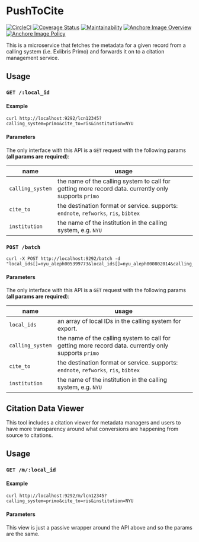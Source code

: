 # PushToCite

[![CircleCI](https://circleci.com/gh/NYULibraries/push_to_cite.svg?style=svg)](https://circleci.com/gh/NYULibraries/push_to_cite)
[![Coverage Status](https://coveralls.io/repos/github/NYULibraries/push_to_cite/badge.svg?branch=master)](https://coveralls.io/github/NYULibraries/push_to_cite?branch=master)
[![Maintainability](https://api.codeclimate.com/v1/badges/d877057903a687d5ac36/maintainability)](https://codeclimate.com/github/NYULibraries/push_to_cite/maintainability)
[![Anchore Image Overview](https://anchore.io/service/badges/image/bf11bfdf428b679b28ae99fa6be65de1071bfcb15ffdbc677b81d075fdc3607b)](https://anchore.io/image/dockerhub/nyulibraries%2Fpushtocite%3Amaster)
[![Anchore Image Policy](https://anchore.io/service/badges/policy/bf11bfdf428b679b28ae99fa6be65de1071bfcb15ffdbc677b81d075fdc3607b?registry=dockerhub&repository=nyulibraries/pushtocite&tag=master)](https://anchore.io)

This is a microservice that fetches the metadata for a given record from a calling system (i.e. Exlibris Primo) and forwards it on to a citation management service.

## Usage

### `GET /:local_id`

#### Example

```
curl http://localhost:9292/lcn12345?calling_system=primo&cite_to=ris&institution=NYU
```

#### Parameters

The only interface with this API is a `GET` request with the following params (**all params are required**):

|name|usage|
|----|-----|
| `calling_system` | the name of the calling system to call for getting more record data. currently only supports `primo` |
| `cite_to` | the destination format or service. supports: `endnote`, `refworks`, `ris`, `bibtex` |
| `institution` | the name of the institution in the calling system, e.g. `NYU` |

### `POST /batch`

```
curl -X POST http://localhost:9292/batch -d "local_ids[]=nyu_aleph005399773&local_ids[]=nyu_aleph000802014&calling_system=primo&institution=NYU&cite_to=ris"
```

#### Parameters

The only interface with this API is a `GET` request with the following params (**all params are required**):

|name|usage|
|----|-----|
| `local_ids` | an array of local IDs in the calling system for export.  |
| `calling_system` | the name of the calling system to call for getting more record data. currently only supports `primo` |
| `cite_to` | the destination format or service. supports: `endnote`, `refworks`, `ris`, `bibtex` |
| `institution` | the name of the institution in the calling system, e.g. `NYU` |

## Citation Data Viewer

This tool includes a citation viewer for metadata managers and users to have more transparency around what conversions are happening from source to citations.

## Usage

### `GET /m/:local_id`

#### Example
```
curl http://localhost:9292/m/lcn12345?calling_system=primo&cite_to=ris&institution=NYU
```

#### Parameters

This view is just a passive wrapper around the API above and so the params are the same.
